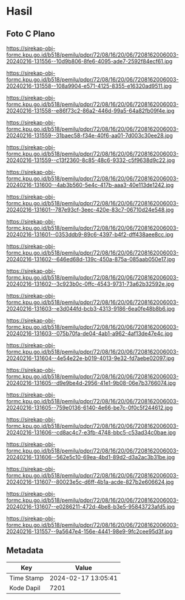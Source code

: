 # Hasil

## Foto C Plano

https://sirekap-obj-formc.kpu.go.id/b518/pemilu/pdpr/72/08/16/20/06/7208162006003-20240216-131556--10d9b806-8fe6-4095-ade7-2592f84ecf61.jpg

https://sirekap-obj-formc.kpu.go.id/b518/pemilu/pdpr/72/08/16/20/06/7208162006003-20240216-131558--108a9904-e571-4125-8355-e16320ad9511.jpg

https://sirekap-obj-formc.kpu.go.id/b518/pemilu/pdpr/72/08/16/20/06/7208162006003-20240216-131558--e86f73c2-86a2-446d-99a5-64a82fb09f4e.jpg

https://sirekap-obj-formc.kpu.go.id/b518/pemilu/pdpr/72/08/16/20/06/7208162006003-20240216-131559--31baec58-f34e-40f6-aa01-7d003c30ee28.jpg

https://sirekap-obj-formc.kpu.go.id/b518/pemilu/pdpr/72/08/16/20/06/7208162006003-20240216-131559--c13f2360-8c85-48c6-9332-c5f9638d9c22.jpg

https://sirekap-obj-formc.kpu.go.id/b518/pemilu/pdpr/72/08/16/20/06/7208162006003-20240216-131600--4ab3b560-5e4c-417b-aaa3-40e113de1242.jpg

https://sirekap-obj-formc.kpu.go.id/b518/pemilu/pdpr/72/08/16/20/06/7208162006003-20240216-131601--787e93cf-3eec-420e-83c7-06710d24e548.jpg

https://sirekap-obj-formc.kpu.go.id/b518/pemilu/pdpr/72/08/16/20/06/7208162006003-20240216-131601--0353ddb9-89c6-4397-b4f2-dff438aee8cc.jpg

https://sirekap-obj-formc.kpu.go.id/b518/pemilu/pdpr/72/08/16/20/06/7208162006003-20240216-131602--646ed68d-139c-450a-875a-085aab050e17.jpg

https://sirekap-obj-formc.kpu.go.id/b518/pemilu/pdpr/72/08/16/20/06/7208162006003-20240216-131602--3c923b0c-0ffc-4543-9731-73a62b32592e.jpg

https://sirekap-obj-formc.kpu.go.id/b518/pemilu/pdpr/72/08/16/20/06/7208162006003-20240216-131603--e3d044fd-bcb3-4313-9186-6ea0fe48b8b6.jpg

https://sirekap-obj-formc.kpu.go.id/b518/pemilu/pdpr/72/08/16/20/06/7208162006003-20240216-131603--075b70fa-de04-4ab1-a962-4af13de47e4c.jpg

https://sirekap-obj-formc.kpu.go.id/b518/pemilu/pdpr/72/08/16/20/06/7208162006003-20240216-131604--4e54e22e-b019-4013-9e32-fd7aebe02097.jpg

https://sirekap-obj-formc.kpu.go.id/b518/pemilu/pdpr/72/08/16/20/06/7208162006003-20240216-131605--d9e9be4d-2956-41e1-9b08-06e7b3766074.jpg

https://sirekap-obj-formc.kpu.go.id/b518/pemilu/pdpr/72/08/16/20/06/7208162006003-20240216-131605--759e0136-6140-4e66-be7c-0f0c5f244612.jpg

https://sirekap-obj-formc.kpu.go.id/b518/pemilu/pdpr/72/08/16/20/06/7208162006003-20240216-131606--cd8ac4c7-e3fb-4748-bbc5-c53ad34c0bae.jpg

https://sirekap-obj-formc.kpu.go.id/b518/pemilu/pdpr/72/08/16/20/06/7208162006003-20240216-131606--562e5c10-69ea-4bd1-89d2-d3a2ac3b31be.jpg

https://sirekap-obj-formc.kpu.go.id/b518/pemilu/pdpr/72/08/16/20/06/7208162006003-20240216-131607--80023e5c-d6ff-4b1a-acde-827b2e606624.jpg

https://sirekap-obj-formc.kpu.go.id/b518/pemilu/pdpr/72/08/16/20/06/7208162006003-20240216-131607--e0286211-472d-4be8-b3e5-95843723afd5.jpg

https://sirekap-obj-formc.kpu.go.id/b518/pemilu/pdpr/72/08/16/20/06/7208162006003-20240216-131557--9a5647e4-156e-4441-98e9-9fc2cee95d3f.jpg


## Metadata

| Key        | Value               |
| ---------- | ------------------- |
| Time Stamp | 2024-02-17 13:05:41 |
| Kode Dapil | 7201                |



